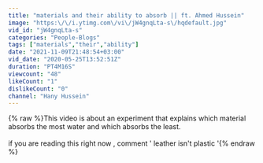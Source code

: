 ```yaml
---
title: "materials and their ability to absorb || ft. Ahmed Hussein"
image: "https:\/\/i.ytimg.com\/vi\/jW4gnqLta-s\/hqdefault.jpg"
vid_id: "jW4gnqLta-s"
categories: "People-Blogs"
tags: ["materials","their","ability"]
date: "2021-11-09T21:48:54+03:00"
vid_date: "2020-05-25T13:52:51Z"
duration: "PT4M16S"
viewcount: "48"
likeCount: "1"
dislikeCount: "0"
channel: "Hany Hussein"
---
```

{% raw %}This video is about an experiment that explains which material absorbs the most water and which absorbs the least.<br /><br />if you are reading this right now , comment ' leather isn't plastic '{% endraw %}
